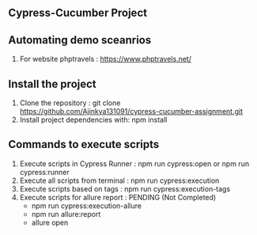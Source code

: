 ## Cypress-Cucumber Project

## Automating demo sceanrios

1. For website phptravels : https://www.phptravels.net/

## Install the project

1. Clone the repository : git clone https://github.com/Ajinkya131091/cypress-cucumber-assignment.git
2. Install project dependencies with: npm install

## Commands to execute scripts

1. Execute scripts in Cypress Runner : npm run cypress:open or npm run cypress:runner
2. Execute all scripts from terminal : npm run cypress:execution
3. Execute scripts based on tags : npm run cypress:execution-tags
4. Execute scripts for allure report : PENDING (Not Completed)
   - npm run cypress:execution-allure
   - npm run allure:report
   - allure open
